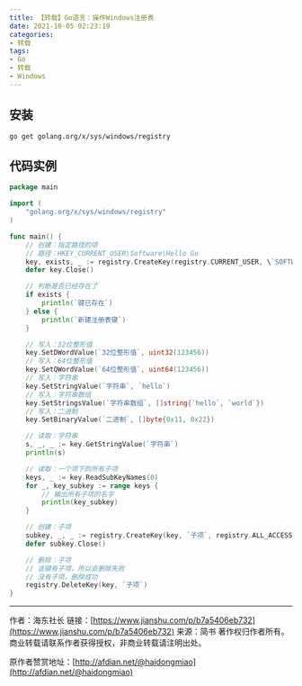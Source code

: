 ```yaml
---
title: 【转载】Go语言：操作Windows注册表
date: 2021-10-05 02:23:19
categories:
- 转载
tags:
- Go
- 转载
- Windows
---
```


## 安装

```
go get golang.org/x/sys/windows/registry
```

## 代码实例

```go
package main

import (
    "golang.org/x/sys/windows/registry"
)

func main() {
    // 创建：指定路径的项
    // 路径：HKEY_CURRENT_USER\Software\Hello Go
    key, exists, _ := registry.CreateKey(registry.CURRENT_USER, \`SOFTWARE\Hello Go\`, registry.ALL_ACCESS)
    defer key.Close()

    // 判断是否已经存在了
    if exists {
        println(`键已存在`)
    } else {
        println(`新建注册表键`)
    }

    // 写入：32位整形值
    key.SetDWordValue(`32位整形值`, uint32(123456))
    // 写入：64位整形值
    key.SetQWordValue(`64位整形值`, uint64(123456))
    // 写入：字符串
    key.SetStringValue(`字符串`, `hello`)
    // 写入：字符串数组
    key.SetStringsValue(`字符串数组`, []string{`hello`, `world`})
    // 写入：二进制
    key.SetBinaryValue(`二进制`, []byte{0x11, 0x22})

    // 读取：字符串
    s, _, _ := key.GetStringValue(`字符串`)
    println(s)

    // 读取：一个项下的所有子项
    keys, _ := key.ReadSubKeyNames(0)
    for _, key_subkey := range keys {
        // 输出所有子项的名字
        println(key_subkey)
    }

    // 创建：子项
    subkey, _, _ := registry.CreateKey(key, `子项`, registry.ALL_ACCESS)
    defer subkey.Close()

    // 删除：子项
    // 该键有子项，所以会删除失败
    // 没有子项，删除成功
    registry.DeleteKey(key, `子项`)
}
```

---

作者：海东社长
链接：[https://www.jianshu.com/p/b7a5406eb732](https://www.jianshu.com/p/b7a5406eb732)
来源：简书
著作权归作者所有。商业转载请联系作者获得授权，非商业转载请注明出处。

原作者赞赏地址：[http://afdian.net/@haidongmiao](http://afdian.net/@haidongmiao)
